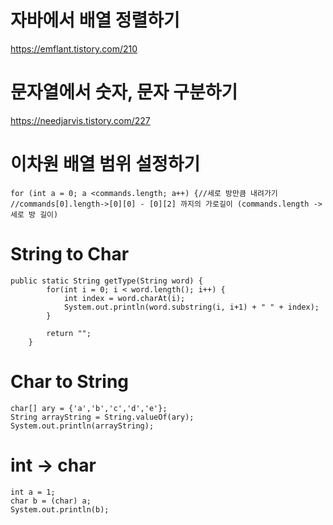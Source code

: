 # 자바에서 배열 정렬하기

https://emflant.tistory.com/210

# 문자열에서 숫자, 문자 구분하기

https://needjarvis.tistory.com/227

# 이차원 배열 범위 설정하기

```
for (int a = 0; a <commands.length; a++) {//세로 방만큼 내려가기
//commands[0].length->[0][0] - [0][2] 까지의 가로길이 (commands.length -> 세로 방 길이)

```

# String to Char

```
public static String getType(String word) {
        for(int i = 0; i < word.length(); i++) {
            int index = word.charAt(i);
            System.out.println(word.substring(i, i+1) + " " + index);
        }        
        
        return "";
    }
```

# Char to String
```
char[] ary = {'a','b','c','d','e'};
String arrayString = String.valueOf(ary);
System.out.println(arrayString);
```

# int -> char
```
int a = 1;
char b = (char) a;
System.out.println(b);
```